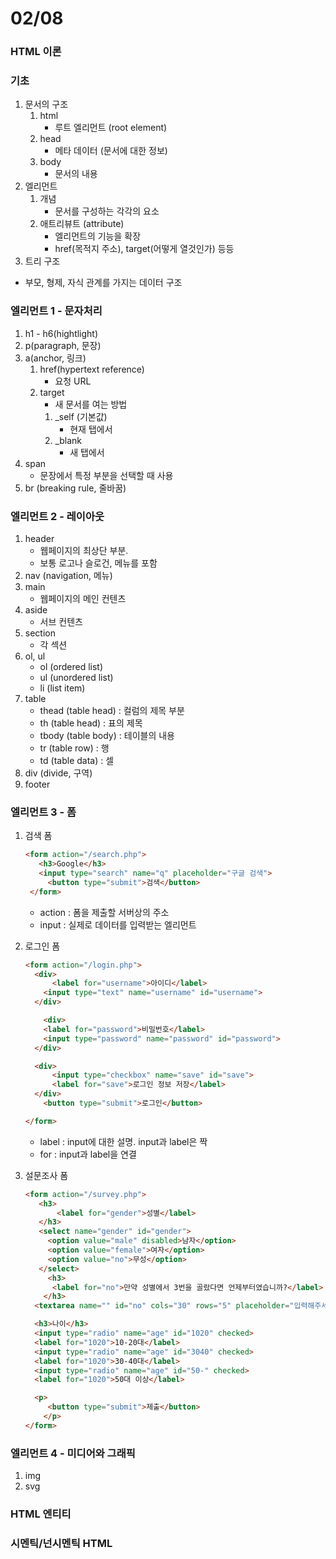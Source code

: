 # 02/08

### HTML 이론

### 기초

1. 문서의 구조
    1. html
        - 루트 엘리먼트 (root element)
    2. head
        - 메타 데이터 (문서에 대한 정보)
    3. body
        - 문서의 내용
2. 엘리먼트
    1. 개념
        - 문서를 구성하는 각각의 요소
    2. 애트리뷰트 (attribute)
        - 엘리먼트의 기능을 확장
        - href(목적지 주소), target(어떻게 열것인가) 등등
3. 트리 구조
- 부모, 형제, 자식 관계를 가지는 데이터 구조

### 엘리먼트 1 - 문자처리

1. h1 - h6(hightlight)
2. p(paragraph, 문장)
3. a(anchor, 링크)
    1. href(hypertext reference)
        - 요청 URL
    2. target
        - 새 문서를 여는 방법
        1. _self  (기본값)
            - 현재 탭에서
        2. _blank
            - 새 탭에서
4. span
    - 문장에서 특정 부분을 선택할 때 사용
5. br (breaking rule, 줄바꿈)

### 엘리먼트 2 - 레이아웃

1. header
    - 웹페이지의 최상단 부분.
    - 보통 로고나 슬로건, 메뉴를 포함
2. nav (navigation, 메뉴)
3. main
    - 웹페이지의 메인 컨텐츠
4. aside
    - 서브 컨텐츠
5. section
    - 각 섹션
6. ol, ul
    - ol (ordered list)
    - ul (unordered list)
    - li (list item)
7. table
    - thead (table head) : 컬럼의 제목 부분
    - th (table head) : 표의 제목
    - tbody (table body) : 테이블의 내용
    - tr (table row) : 행
    - td (table data) : 셀
8. div (divide, 구역)
9. footer

### 엘리먼트 3 - 폼

1. 검색 폼
    
    ```html
    <form action="/search.php">
       <h3>Google</h3>
       <input type="search" name="q" placeholder="구글 검색">
    	 <button type="submit">검색</button>
     </form>
    ```
    
    - action : 폼을 제출할 서버상의 주소
    - input : 실제로 데이터를 입력받는 엘리먼트
2. 로그인 폼
    
    ```html
    <form action="/login.php">
      <div>
    	  <label for="username">아이디</label>
        <input type="text" name="username" id="username">
      </div>
    
    	<div>
        <label for="password">비밀번호</label>
        <input type="password" name="password" id="password">
      </div>
    
      <div>
    	  <input type="checkbox" name="save" id="save">
    	  <label for="save">로그인 정보 저장</label>
      </div>
    	<button type="submit">로그인</button>
    
    </form>
    ```
    
    - label : input에 대한 설명. input과 label은 짝
    - for : input과 label을 연결
3. 설문조사 폼
    
    ```html
    <form action="/survey.php">
       <h3>
    	   <label for="gender">성별</label>
       </h3>
       <select name="gender" id="gender">
         <option value="male" disabled>남자</option>
         <option value="female">여자</option>
         <option value="no">무성</option>
       </select>
    	 <h3>
    	  <label for="no">만약 성별에서 3번을 골랐다면 언제부터였습니까?</label>
    	</h3>
      <textarea name="" id="no" cols="30" rows="5" placeholder="입력해주세요"></textarea>
    
      <h3>나이</h3>
      <input type="radio" name="age" id="1020" checked>
      <label for="1020">10-20대</label>
      <input type="radio" name="age" id="3040" checked>
      <label for="1020">30-40대</label>
      <input type="radio" name="age" id="50-" checked>
      <label for="1020">50대 이상</label>
    
      <p>
         <button type="submit">제출</button>
    	</p>
    </form>
    ```
    

### 엘리먼트 4 - 미디어와 그래픽

1. img
2. svg

### HTML 엔티티

### 시멘틱/넌시멘틱 HTML